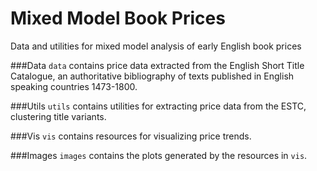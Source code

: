 # Mixed Model Book Prices
Data and utilities for mixed model analysis of early English book prices

###Data
`data` contains price data extracted from the English Short Title Catalogue, an authoritative bibliography of texts published in English speaking countries 1473-1800. 

###Utils
`utils` contains utilities for extracting price data from the ESTC, clustering title variants.

###Vis
`vis` contains resources for visualizing price trends.

###Images
`images` contains the plots generated by the resources in `vis`.
